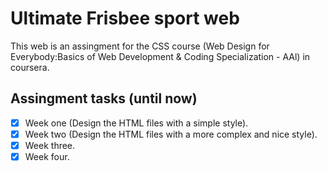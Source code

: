 # Ultimate Frisbee sport web
This web is an assingment for the CSS course (Web Design for Everybody:Basics of Web Development & Coding Specialization - AAl) in coursera.

## Assingment tasks (until now)
- [x] Week one (Design the HTML files with a simple style).
- [x] Week two (Design the HTML files with a more complex and nice style).
- [x] Week three.
- [x] Week four.

